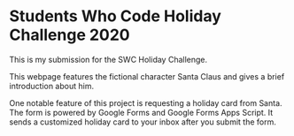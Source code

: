 # Students Who Code Holiday Challenge 2020

This is my submission for the SWC Holiday Challenge.

This webpage features the fictional character Santa Claus and gives a brief introduction about him.

One notable feature of this project is requesting a holiday card from Santa. The form is powered by Google Forms and Google Forms Apps Script. It sends a customized holiday card to your inbox after you submit the form.
